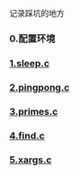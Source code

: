 记录踩坑的地方
### 0.配置环境
### [1.sleep.c](lab1_util/sleep.c)
### [2.pingpong.c](lab1_util/pingpong.c)
### [3.primes.c](lab1_util/primes.c)
### [4.find.c](lab1_util/find.c)
### [5.xargs.c](lab1_util/xargs.c)
